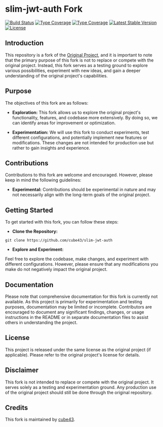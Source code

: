 # slim-jwt-auth Fork

[![Build Status](https://github.com/cube43/slim-jwt-auth/actions/workflows/continuous-integration.yml/badge.svg)](https://github.com/cube43/slim-jwt-auth/actions/workflows/continuous-integration.yml)
[![Type Coverage](https://shepherd.dev/github/cube43/slim-jwt-auth/coverage.svg)](https://shepherd.dev/github/cube43/slim-jwt-auth)
[![Type Coverage](https://shepherd.dev/github/cube43/slim-jwt-auth/level.svg)](https://shepherd.dev/github/cube43/slim-jwt-auth)
[![Latest Stable Version](https://poser.pugx.org/cube43/slim-jwt-auth/v/stable)](https://packagist.org/packages/cube43/slim-jwt-auth)
[![License](https://poser.pugx.org/cube43/slim-jwt-auth/license)](https://packagist.org/packages/cube43/slim-jwt-auth)

## Introduction

This repository is a fork of the [Original Project](https://github.com/tuupola/slim-jwt-auth), and it is important to note that the primary purpose of this fork is not to replace or compete with the original project. Instead, this fork serves as a testing ground to explore various possibilities, experiment with new ideas, and gain a deeper understanding of the original project's capabilities.

## Purpose

The objectives of this fork are as follows:

- **Exploration:** This fork allows us to explore the original project's functionality, features, and codebase more extensively. By doing so, we can identify areas for improvement or optimization.

- **Experimentation:** We will use this fork to conduct experiments, test different configurations, and potentially implement new features or modifications. These changes are not intended for production use but rather to gain insights and experience.

## Contributions

Contributions to this fork are welcome and encouraged. However, please keep in mind the following guidelines:

- **Experimental:** Contributions should be experimental in nature and may not necessarily align with the long-term goals of the original project.

## Getting Started

To get started with this fork, you can follow these steps:

- **Clone the Repository:**

`git clone https://github.com/cube43/slim-jwt-auth`

- **Explore and Experiment:**

Feel free to explore the codebase, make changes, and experiment with different configurations. However, please ensure that any modifications you make do not negatively impact the original project.

## Documentation

Please note that comprehensive documentation for this fork is currently not available. As this project is primarily for experimentation and testing purposes, documentation may be limited or incomplete. Contributors are encouraged to document any significant findings, changes, or usage instructions in the README or in separate documentation files to assist others in understanding the project.

## License

This project is released under the same license as the original project (if applicable). Please refer to the original project's license for details.

## Disclaimer

This fork is not intended to replace or compete with the original project. It serves solely as a testing and experimentation ground. Any production use of the original project should still be done through the original repository.

## Credits

This fork is maintained by [cube43](https://github.com/cube43).
